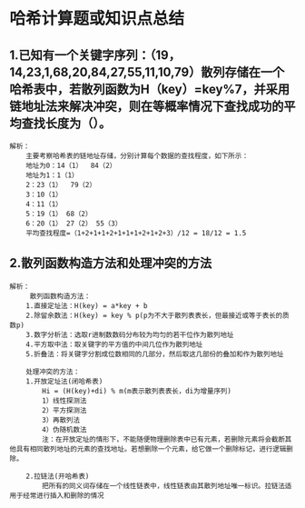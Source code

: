 #   哈希计算题或知识点总结
##  1.已知有一个关键字序列：（19，14,23,1,68,20,84,27,55,11,10,79）散列存储在一个<br>哈希表中，若散列函数为H（key）=key%7，并采用链地址法来解决冲突，则在等概率情况下查找成功的平均查找长度为（）。
    解析：
        主要考察哈希表的链地址存储，分别计算每个数据的查找程度，如下所示：
        地址为0：14（1）  84（2）
        地址为1：1（1）
        2：23（1）  79（2）
        3：10（1）
        4：11（1）
        5：19（1） 68（2）
        6：20（1） 27（2） 55（3）
        平均查找程度=（1+2+1+1+2+1+1+1+2+1+2+3）/12 = 18/12 = 1.5 

##  2.散列函数构造方法和处理冲突的方法
    解析：
         散列函数构造方法：
        1.直接定址法：H(key) = a*key + b
        2.除留余数法：H(key) = key % p(p为不大于散列表表长，但最接近或等于表长的质数p)
        3.数字分析法：选取r进制数数码分布较为均匀的若干位作为散列地址
        4.平方取中法：取关键字的平方值的中间几位作为散列地址
        5.折叠法：将关键字分割成位数相同的几部分，然后取这几部份的叠加和作为散列地址

        处理冲突的方法：
        1.开放定址法(闭哈希表)
            Hi = (H(key)+di) % m(m表示散列表表长，di为增量序列)
            1）线性探测法
            2）平方探测法
            3）再散列法
            4）伪随机数法
            注：在开放定址的情形下，不能随便物理删除表中已有元素，若删除元素将会截断其他具有相同散列地址的元素的查找地址。若想删除一个元素，给它做一个删除标记，进行逻辑删除。

        2.拉链法(开哈希表)
            把所有的同义词存储在一个线性链表中，线性链表由其散列地址唯一标识。拉链法适用于经常进行插入和删除的情况
